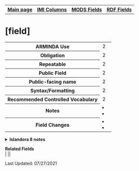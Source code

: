 <!DOCTYPE html>
<html>

<body>
<table style="width:100%">
  <tr>
    <th><a href="index.md">Main page</a></th>
	<th><a href="IMI.md">IMI Columns</a></th>
    <th><a href="MODS.md">MODS Fields</a></th>
    <th><a href="RDF.md">RDF Fields</a></th>
  </tr>
</table>

<h1>[field]</h1>
<table>
<tr>
	<th>ARMINDA Use</th>
	<td>2</td>
</tr>
<tr>
	<th>Obligation</th>
	<td>2</td>
</tr>
<tr>
	<th>Repeatable</th>
	<td>2</td>
</tr>
<tr>
	<th>Public Field</th>
	<td>2</td>
</tr>
<tr>
	<th>Public-facing name</th>
	<td>2</td>
</tr>
<tr>
	<th>Syntax/Formatting</th>
	<td>2</td>
</tr>
<tr>
	<th>Recommended Controlled Vocabulary</th>
	<td>2</td>
</tr>
<tr>
	<th>Notes</th>
	<td>
		<li></li>
		<li></li>
	</td>
</tr>
<tr>
	<th>Field Changes</th>
	<td>
		<li></li>
		<li></li>
	</td>
</tr>
</table>
<details>
		<summary><b>Islandora 8 notes</b></summary>
			<table>
				<tr>
					<th><i>Note</i>
					<th><i>Type of field</i>
					<th><i>Max Length/Repeatability</i>
					<th><i>Type of Item Reference/Vocabulary</i>
				</tr>
				<tr>
					<td></td>
					<td></td>
					<td></td>
					<td></td>
				</tr>
			</table>
</details>
<dl>
	<dt><b>Related Fields</b></dt>
		|<a href=""></a> |<a href=""></a>|
</dl>
<p>Last Updated: 07/27/2021</p>
</body>
</html>
